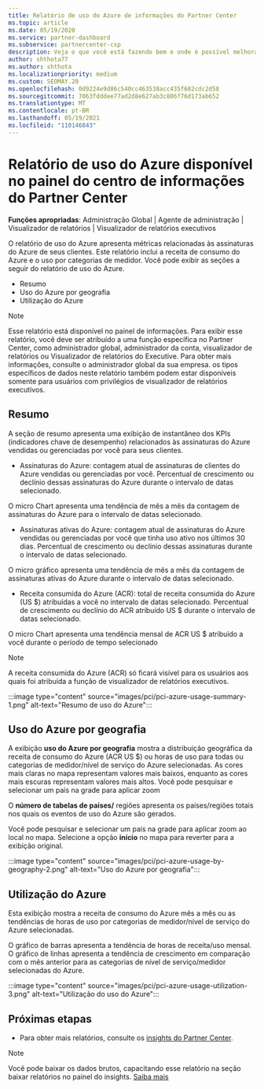 ```yaml
---
title: Relatório de uso do Azure de informações do Partner Center
ms.topic: article
ms.date: 05/19/2020
ms.service: partner-dashboard
ms.subservice: partnercenter-csp
description: Veja o que você está fazendo bem e onde é possível melhorar o uso das assinaturas do Azure que você vende ou gerencia para seus clientes.
author: shthota77
ms.author: shthota
ms.localizationpriority: medium
ms.custom: SEOMAY.20
ms.openlocfilehash: 0d9224e9d86c540cc463538acc435f682cdc2d58
ms.sourcegitcommit: 7063fdddee77ad2d8e627ab3c806f76d173ab652
ms.translationtype: MT
ms.contentlocale: pt-BR
ms.lasthandoff: 05/19/2021
ms.locfileid: "110146843"
---
```

# <a name="azure-usage-report-available-from-the-partner-center-insights-dashboard"></a>Relatório de uso do Azure disponível no painel do centro de informações do Partner Center

**Funções apropriadas**: Administração Global | Agente de administração | Visualizador de relatórios | Visualizador de relatórios executivos

O relatório de uso do Azure apresenta métricas relacionadas às assinaturas do Azure de seus clientes. Este relatório inclui a receita de consumo do Azure e o uso por categorias de medidor. Você pode exibir as seções a seguir do relatório de uso do Azure.

- Resumo
- Uso do Azure por geografia
- Utilização do Azure

 > [!NOTE]
 > Esse relatório está disponível no painel de informações. Para exibir esse relatório, você deve ser atribuído a uma função específica no Partner Center, como administrador global, administrador da conta, visualizador de relatórios ou Visualizador de relatórios do Executive. Para obter mais informações, consulte o administrador global da sua empresa. os tipos específicos de dados neste relatório também podem estar disponíveis somente para usuários com privilégios de visualizador de relatórios executivos.

## <a name="summary"></a>Resumo

A seção de resumo apresenta uma exibição de instantâneo dos KPIs (indicadores chave de desempenho) relacionados às assinaturas do Azure vendidas ou gerenciadas por você para seus clientes.  

- Assinaturas do Azure: contagem atual de assinaturas de clientes do Azure vendidas ou gerenciadas por você.
Percentual de crescimento ou declínio dessas assinaturas do Azure durante o intervalo de datas selecionado.

O micro Chart apresenta uma tendência de mês a mês da contagem de assinaturas do Azure para o intervalo de datas selecionado.
- Assinaturas ativas do Azure: contagem atual de assinaturas do Azure vendidas ou gerenciadas por você que tinha uso ativo nos últimos 30 dias.
Percentual de crescimento ou declínio dessas assinaturas durante o intervalo de datas selecionado.

O micro gráfico apresenta uma tendência de mês a mês da contagem de assinaturas ativas do Azure durante o intervalo de datas selecionado.

- Receita consumida do Azure (ACR): total de receita consumida do Azure (US $) atribuídas a você no intervalo de datas selecionado.
Percentual de crescimento ou declínio do ACR atribuído US $ durante o intervalo de datas selecionado. 

O micro Chart apresenta uma tendência mensal de ACR US $ atribuído a você durante o período de tempo selecionado


> [!NOTE]
 > A receita consumida do Azure (ACR) só ficará visível para os usuários aos quais foi atribuída a função de visualizador de relatórios executivos.

:::image type="content" source="images/pci/pci-azure-usage-summary-1.png" alt-text="Resumo de uso do Azure":::

## <a name="azure-usage-by-geography"></a>Uso do Azure por geografia

A exibição **uso do Azure por geografia** mostra a distribuição geográfica da receita de consumo do Azure (ACR US $) ou horas de uso para todas ou categorias de medidor/nível de serviço do Azure selecionadas. As cores mais claras no mapa representam valores mais baixos, enquanto as cores mais escuras representam valores mais altos. Você pode pesquisar e selecionar um país na grade para aplicar zoom 

O **número de tabelas de países/** regiões apresenta os países/regiões totais nos quais os eventos de uso do Azure são gerados.

Você pode pesquisar e selecionar um país na grade para aplicar zoom ao local no mapa. Selecione a opção **início** no mapa para reverter para a exibição original.

:::image type="content" source="images/pci/pci-azure-usage-by-geography-2.png" alt-text="Uso do Azure por geografia":::

## <a name="azure-utilization"></a>Utilização do Azure

Esta exibição mostra a receita de consumo do Azure mês a mês ou as tendências de horas de uso por categorias de medidor/nível de serviço do Azure selecionadas. 

O gráfico de barras apresenta a tendência de horas de receita/uso mensal. O gráfico de linhas apresenta a tendência de crescimento em comparação com o mês anterior para as categorias de nível de serviço/medidor selecionadas do Azure.

:::image type="content" source="images/pci/pci-azure-usage-utilization-3.png" alt-text="Utilização do uso do Azure":::

## <a name="next-steps"></a>Próximas etapas

- Para obter mais relatórios, consulte os [insights do Partner Center](partner-center-insights.md).

>[!NOTE] 
> Você pode baixar os dados brutos, capacitando esse relatório na seção baixar relatórios no painel do insights. [Saiba mais](pci-download-reports.md) 
